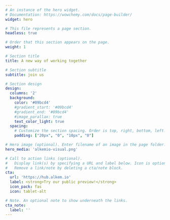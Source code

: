 ```yaml
---
# An instance of the hero widget.
# Documentation: https://wowchemy.com/docs/page-builder/
widget: hero

# This file represents a page section.
headless: true

# Order that this section appears on the page.
weight: 1

# Section title
title: A new way of working together

# Section subtitle
subtitle: join us

# Section design
design:
  columns: '2'
  background:
    color: '#09bcd4'
    #gradient_start: '#09bcd4'
    #gradient_end: '#09bcd4'
    #image_parallax: true
    text_color_light: true
  spacing:
    # Customize the section spacing. Order is top, right, bottom, left.
    padding: ["20px", "0", "10px", "0"]

# Hero image (optional). Enter filename of an image in the page folder.
hero_media: 'alkemio-visual.png'

# Call to action links (optional).
#   Display link(s) by specifying a URL and label below. Icon is optional for `cta`.
#   Remove a link/note by deleting a cta/note block.
cta:
  url: 'https://hub.alkem.io'
  label: <strong>Try our public preview!</strong>
  icon_pack: fas
  icon: tablet-alt

# Note. An optional note to show underneath the links.
cta_note:
  label: ''
---
```

